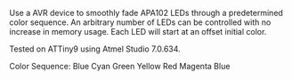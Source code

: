 Use a AVR device to smoothly fade APA102 LEDs through a predetermined color sequence. An arbitrary number of LEDs can be controlled with no increase in memory usage. Each LED will start at an offset initial color. 

Tested on ATTiny9 using Atmel Studio 7.0.634.

Color Sequence:
Blue
Cyan
Green
Yellow
Red
Magenta
Blue
